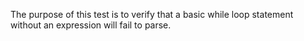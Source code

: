 The purpose of this test is to verify that a basic while loop statement without an expression will fail to parse.
